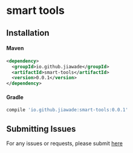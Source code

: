 
# smart tools #

## Installation

#### Maven
````xml
<dependency>
  <groupId>io.github.jiawade</groupId>
  <artifactId>smart-tools</artifactId>
  <version>0.0.1</version>
</dependency>
````

#### Gradle
````gradle
compile 'io.github.jiawade:smart-tools:0.0.1'
````

## Submitting Issues
For any issues or requests, please submit [here](https://github.com/jiawade/smart-tools/issues)
